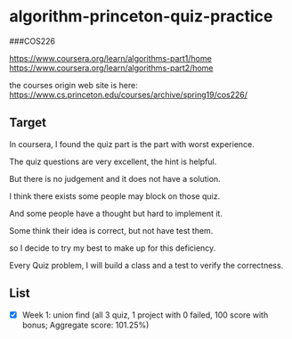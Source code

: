 # algorithm-princeton-quiz-practice

###COS226

https://www.coursera.org/learn/algorithms-part1/home
https://www.coursera.org/learn/algorithms-part2/home

the courses origin web site is here:
https://www.cs.princeton.edu/courses/archive/spring19/cos226/

## Target
In coursera, I found the quiz part is the part with worst experience.

The quiz questions are very excellent, the hint is helpful. 

But there is no judgement and it does not have a solution.

I think there exists some people may block on those quiz. 

And some people have a thought but hard to implement it. 

Some think their idea is correct, but not have test them.

so I decide to try my best to make up for this deficiency. 

Every Quiz problem, I will build a class and a test to verify the correctness.

## List
- [x] Week 1: union find (all 3 quiz, 1 project with 0 failed, 100 score with bonus; Aggregate score: 101.25%)
